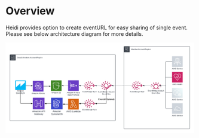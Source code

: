 # Overview
Heidi provides option to create eventURL for easy sharing of single event. Please see below architecture diagram for more details.

 ![ALT](img/HeidiWithEventUrl.png)